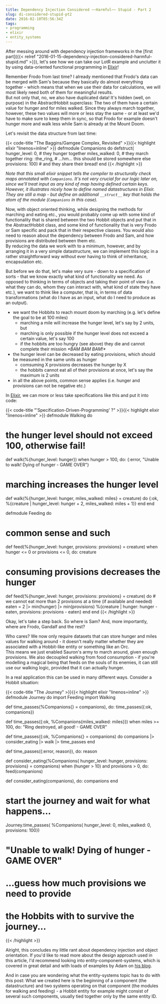 ```yaml
---
title: Dependency Injection Considered ~~Harmful~~ Stupid - Part 2
slug: di-considered-stupid-pt2
date: 2016-02-10T05:56:34Z
tags:
- programming
- elixir
- entity_systems
---
```


After messing around with dependency injection frameworks in the [first part]({{< relref "2016-01-15-dependency-injection-considered-harmful-stupid.md" >}}), let's see how we can take our LotR example and unclutter it by using data-oriented functional programming in [Elixir](http://elixir-lang.org/)!

<!--more-->

Remember Frodo from last time? I already mentioned that Frodo's data can be merged with Sam's because they basically do almost everything together - which means that when we use their data for calculations, we will most likely need both of them for meaningful results.<br/>
But not only that, no, we also have duplicated data! It's hidden (well, on purpose) in the AbstractHobbit superclass: The two of them have a certain value for hunger and for miles walked. Since they always march together, however, these two values will more or less stay the same - or at least we'd have to make sure to keep them in sync, so that Frodo for example doesn't hunger more and walk less while Sam is already at the Mount Doom.

Let's revisit the data structure from last time:

{{< code-title "The Baggins/Gamgee Complex, Revisited" >}}{{< highlight elixir "linenos=inline" >}}
defmodule Companions do
  defstruct(
    hunger_level: 0,         # they hunger together
    miles_walked: 0,         # they march together
    ring:         :the_ring, # ...hm... this should be stored somewhere else
    provisions:   100)       # and they share their bread!
end
{{< /highlight >}}

*Note that this small elixir snippet tells the compiler to structurally check maps annotated with `Companions`. It's not very crucial for our logic later on, since we'll treat input as any kind of map having defined certain keys. However, it illustrates nicely how to define named datastructures in Elixir. They are still a map - but define an additional `__struct__` key that holds the atom of the module (`Companions` in this case).*

Now, with object oriented thinking, while designing the methods for marching and eating etc., you would probably come up with some kind of functionality that is shared between the two Hobbit objects and put that in the AbstractHobbit class, and some kind of functionality that is very Frodo or Sam specific and pack that in their respective classes. You would also need to reason about the dependency between Frodo and Sam, and how provisions are distributed between them etc.<br/>
By reducing the data we work with to a minimum, however, and by arranging it in a very simple datastructure, we can implement this logic in a rather straightforward way without ever having to think of inheritance, encapsulation etc.

But before we do that, let's make very sure - down to a specification of sorts - that we know exactly what kind of functionality we need. As opposed to thinking in terms of objects and taking their point of view (i.e. what they can do, whom they can interact with, what kind of state they have etc.), we want to think like a computer, that is, in terms of data transformations (what do I have as an input, what do I need to produce as an output).

* we want the Hobbits to reach mount doom by marching (e.g. let's define the goal to be at 100 miles)
  * marching a mile will increase the hunger level, let's say by 2 units, but
  * marching is only possible if the hunger level does not exceed a certain value, let's say 100
  * if the hobbits are too hungry (see above) they die and cannot complete their mission _\*BAM BAM BAM!\*_
* the hunger level can be decreased by eating provisions, which should be measured in the same units as hunger
  * comsuming X provisions decreases the hunger by X
  * the hobbits cannot eat all of their provisions at once, let's say the maximum is 2 units
* in all the above points, common sense applies (i.e. hunger and provisions can not be negative etc.)

In [Elixir](http://elixir-lang.org/), we can more or less take specifications like this and put it into code:

{{< code-title "'Specification-Driven-Programming' ?" >}}{{< highlight elixir "linenos=inline" >}}
defmodule Walking do
  # the hunger level should not exceed 100, otherwise fail!
  def walk(%{hunger_level: hunger}) when hunger > 100,
  do: {:error, "Unable to walk! Dying of hunger - GAME OVER"}

  # marching increases the hunger level
  def walk(%{hunger_level: hunger, miles_walked: miles} = creature) do
    {:ok, %{creature |
      hunger_level: hunger + 2,
      miles_walked: miles + 1}}
  end
end

defmodule Feeding do
  # common sense and such
  def feed(%{hunger_level: hunger, provisions: provisions} = creature)
  when hunger <= 0 or provisions <= 0, do: creature

  # consuming provisions decreases the hunger
  def feed(%{hunger_level: hunger, provisions: provisions} = creature) do
    # we cannot eat more than 2 provisions at a time (if available and needed)
    eaten = 2 |> min(hunger) |> min(provisions)
    %{creature |
      hunger: hunger - eaten,
      provisions: provisions - eaten}
  end
end
{{< /highlight >}}

Okay, let's take a step back. So where is Sam? And, more importantly, where are Frodo, Gandalf and the rest?

Who cares? We now only require datasets that can store hunger and miles values for walking around - it doesn't really matter whether they are associated with a Hobbit-like entity or something like an Orc.<br/>
This means we just enabled Sauron's army to march around, given enough provisions. We also decoupled walking from food consumption - if you're modelling a magical being that feeds on the souls of its enemies, it can still use our walking logic, provided that it can actually hunger.

In a real application this can be used in many different ways. Consider a Hobbit situation:

{{< code-title "The Journey" >}}{{< highlight elixir "linenos=inline" >}}
defmodule Journey do
  import Feeding
  import Walking

  def time_passes(%Companions{} = companions), do: time_passes({:ok, companions})

  def time_passes({:ok, %Companions{miles_walked: miles}})
  when miles >= 100, do: "Ring destroyed, all good! - GAME OVER"

  def time_passes({:ok, %Companions{} = companions) do
    companions
    |> consider_eating
    |> walk
    |> time_passes
  end

  def time_passes({:error, reason}), do: reason

  def consider_eating(%Companions{
      hunger_level: hunger,
      provisions: provisions} = companions)
  when (hunger > 10) and provisions > 0, do: feed(companions)

  def consider_eating(companions), do: companions
end

# start the journey and wait for what happens...
Journey.time_passes(
  %Companions{
    hunger_level: 0,
    miles_walked: 0,
    provisions: 100})
# "Unable to walk! Dying of hunger - GAME OVER"

# ...guess how much provisions we need to provide
# the Hobbits with to survive the journey...
{{< /highlight >}}


Alright, this concludes my little rant about dependency injection and object orientation. If you'd like to read more about the design approach used in this article, I'd recommend looking into entity-component-systems, which is covered in great detail and with loads of examples by Adam on [his blog](http://t-machine.org/index.php/category/entity-systems/).

And in case you are wondering what the entity-systems topic has to do with this post: What we created here is the beginning of a component (the datastructure) and two systems operating on that component (the modules for walking and feeding) - a Hobbit entity for example might consist of several such components, usually tied together only by the same entity ID.
